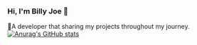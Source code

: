 ### Hi, I'm Billy Joe 🍞

🚀A developer that sharing my projects throughout my journey.<br/>
[![Anurag's GitHub stats](https://github-readme-stats.vercel.app/api?username=faturado&show_icons=true&theme=tokyonight)](https://github.com/anuraghazra/github-readme-stats)

